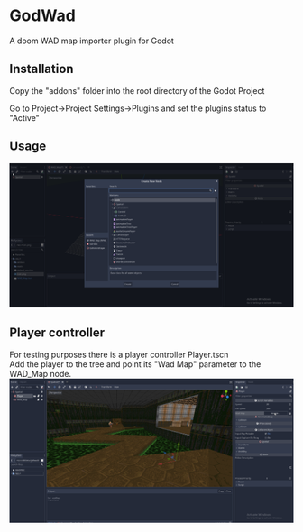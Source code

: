 # GodWad
A doom WAD map importer plugin for Godot

## Installation
Copy the "addons" folder into the root directory of the Godot Project

Go to Project->Project Settings->Plugins and set the plugins status to "Active"

## Usage
![](howTo.gif)


## Player controller

For testing purposes there is a player controller Player.tscn  
Add the player to the tree and point its "Wad Map" parameter to the WAD_Map node.  
![](howToPlayer.gif)

